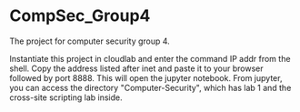 # CompSec_Group4
The project for computer security group 4.

Instantiate this project in cloudlab and enter the command IP addr from the shell. Copy the address listed after inet and paste it to your browser followed by port 8888. This will open the jupyter notebook. From jupyter, you can access the directory "Computer-Security", which has lab 1 and the cross-site scripting lab inside.
